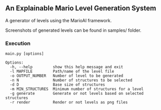 ## An Explainable Mario Level Generation System

A generator of levels using the MarioAI framework.

Screenshots of generated levels can be found in samples/ folder.

### Execution

```main.py [options]```

```
Options:
  -h, --help         show this help message and exit
  -l MAPFILE         Path/name of the level file
  -o OUTPUT_NUMBER   Number of level to be generated
  -n N               Number of structures to be selected
  -d D               Base size of structures
  -m MIN_STRUCTURES  Minimum number of structures for a level
  -g generate        Generate or not levels based on selected structures
  -r render          Render or not levels as png files
  ```
